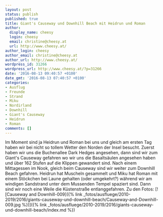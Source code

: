 ```yaml
---
layout: post
status: publish
published: true
title: Giant's Causeway und Downhill Beach mit Heidrun und Roman
author:
  display_name: cheesy
  login: cheesy
  email: christine@cheesy.at
  url: http://www.cheesy.at/
author_login: cheesy
author_email: christine@cheesy.at
author_url: http://www.cheesy.at/
wordpress_id: 31266
wordpress_url: http://www.cheesy.at/?p=31266
date: '2016-08-13 09:40:57 +0100'
date_gmt: '2016-08-13 07:40:57 +0100'
categories:
- Ausflug
- Freunde
- Strand
- Miku
- Nordirland
- Downhill
- Giant's Causeway
- Heidrun
- Roman
comments: []
---
```

Im Moment sind ja Heidrun und Roman bei uns und gleich am ersten Tag haben wir bei nicht so tollem Wetter den Norden der Insel besucht. Zuerst haben wir uns die Buchenallee Dark Hedges angesehen, dann sind wir zum Giant's Causeway gefahren wo wir uns die Basaltsäulen angesehen haben und über 162 Stufen auf die Klippen gewandert sind. Nach einem Mittagessen im Nook, gleich beim Causeway sind wir weiter zum Downhill Beach gefahren. Heidrun hat Muscheln gesammelt und Miku hat Roman mit einem Stöckchen bei Laune gehalten (oder umgekehrt?) während wir am windigen Sandstrand unter dem Mussenden Tempel spaziert sind. Dann sind wir noch eine Weile die Küstenstraße entlanggefahren.
Zu den Fotos:
[![Causeway and Downhill-009]({% link _fotos/ausfluege/2010-2019/2016/giants-causeway-und-downhill-beach/Causeway-and-Downhill-009.jpg %})]({% link _fotos/ausfluege/2010-2019/2016/giants-causeway-und-downhill-beach/index.md %})
